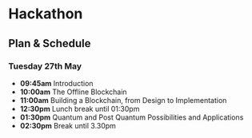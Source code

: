 # Hackathon


## Plan & Schedule


### Tuesday 27th May
- **09:45am** Introduction
- **10:00am** The Offline Blockchain
- **11:00am** Building a Blockchain, from Design to Implementation
- **12:30pm** Lunch break until 01:30pm
- **01:30pm** Quantum and Post Quantum Possibilities and Applications
- **02:30pm** Break until 3.30pm



